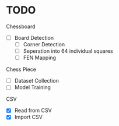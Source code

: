# TODO

Chessboard

- [ ] Board Detection
    - [ ] Corner Detection
    - [ ] Seperation into 64 individual squares
    - [ ] FEN Mapping

Chess Piece

- [ ] Dataset Collection
- [ ] Model Training

CSV

- [X] Read from CSV
- [X] Import CSV